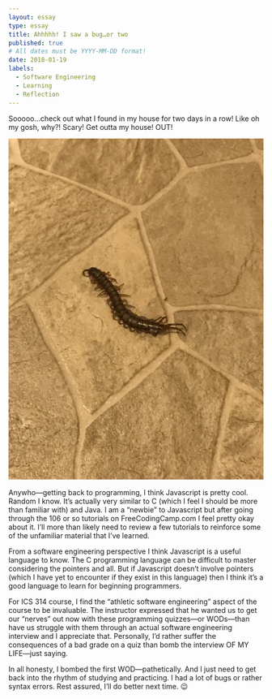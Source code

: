 ```yaml
---
layout: essay
type: essay
title: Ahhhhh! I saw a bug…or two
published: true
# All dates must be YYYY-MM-DD format!
date: 2018-01-19
labels:
  - Software Engineering
  - Learning
  - Reflection
---
```



Sooooo…check out what I found in my house for two days in a row! Like oh my gosh, why?! Scary! Get outta my house! OUT! 

<img class="ui large centered image" src="../images/omgBug.jpg">

Anywho—getting back to programming, I think Javascript is pretty cool. Random I know. It’s actually very similar to C (which I feel I should be more than familiar with) and Java. I am a “newbie” to Javascript but after going through the 106 or so tutorials on FreeCodingCamp.com I feel pretty okay about it. I’ll more than likely need to review a few tutorials to reinforce some of the unfamiliar material that I’ve learned. 

From a software engineering perspective I think Javascript is a useful language to know. The C programming language can be difficult to master considering the pointers and all. But if Javascript doesn’t involve pointers (which I have yet to encounter if they exist in this language) then I think it’s a good language to learn for beginning programmers. 

For ICS 314 course, I find the “athletic software engineering” aspect of the course to be invaluable. The instructor expressed that he wanted us to get our “nerves” out now with these programming quizzes—or WODs—than have us struggle with them through an actual software engineering interview and I appreciate that. Personally, I’d rather suffer the consequences of a bad grade on a quiz than bomb the interview OF MY LIFE—just saying. 

In all honesty, I bombed the first WOD—pathetically. And I just need to get back into the rhythm of studying and practicing. I had a lot of bugs or rather syntax errors. Rest assured, I’ll do better next time. 😉
